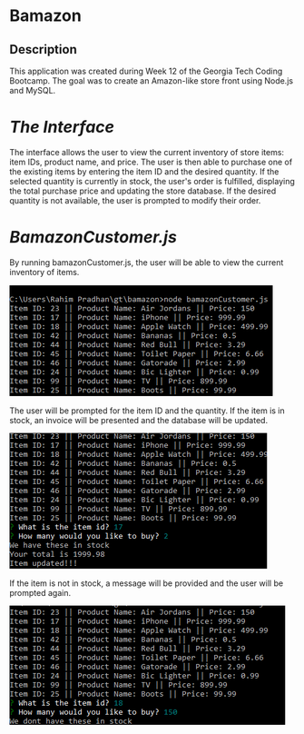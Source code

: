 # Bamazon 

## Description #

This application was created during Week 12 of the Georgia Tech Coding Bootcamp. The goal was to create an Amazon-like store front using Node.js and MySQL.

# _The Interface_ #

The interface allows the user to view the current inventory of store items: item IDs, product name, and price. The user is then able to purchase one of the existing items by entering the item ID and the desired quantity. If the selected quantity is currently in stock, the user's order is fulfilled, displaying the total purchase price and updating the store database. If the desired quantity is not available, the user is prompted to modify their order.

# _BamazonCustomer.js_ #

By running bamazonCustomer.js, the user will be able to view the current inventory of items.

![First Image](https://github.com/rahimpradhan/bamazon/blob/master/images/bamazon1.PNG)

The user will be prompted for the item ID and the quantity. If the item is in stock, an invoice will be presented and the database will be updated.


![Second Image](https://github.com/rahimpradhan/bamazon/blob/master/images/bamazon2.PNG)


If the item is not in stock, a message will be provided and the user will be prompted again.

![Third Image](https://github.com/rahimpradhan/bamazon/blob/master/images/bamazon3.PNG)
